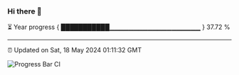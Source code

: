### Hi there 👋

⏳ Year progress { ███████████▁▁▁▁▁▁▁▁▁▁▁▁▁▁▁▁▁▁▁ } 37.72 %

---

⏰ Updated on Sat, 18 May 2024 01:11:32 GMT

![Progress Bar CI](https://github.com/liununu/liununu/workflows/Progress%20Bar%20CI/badge.svg)

